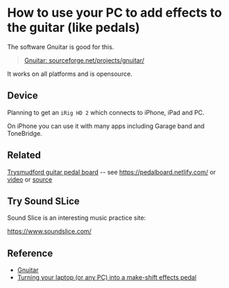 ﻿# How to use your PC to add effects to the guitar (like pedals)

The software Gnuitar is good for this.

> [Gnuitar: sourceforge.net/projects/gnuitar/](https://sourceforge.net/projects/gnuitar/)

It works on all platforms and is opensource.

## Device

Planning to get an `iRig HD 2` which connects to iPhone, iPad and PC.

On iPhone you can use it with many apps including Garage band and ToneBridge.

## Related

[Trysmudford guitar pedal board](https://twitter.com/trysmudford/status/1125677232746311680?s=21) --
see <https://pedalboard.netlify.com/>
 or [video](https://www.youtube.com/watch?v=OJVmZ7hbVPQ)
 or [source](https://github.com/trys/pedalboard)

## Try Sound SLice

Sound Slice is an interesting music practice site:

<https://www.soundslice.com/>

## Reference

 * [Gnuitar](https://sourceforge.net/projects/gnuitar/)
 * [Turning your laptop (or any PC) into a make-shift effects pedal](http://www.effectsbay.com/2011/11/guest-post-turning-your-laptop-or-any-pc-into-a-make-shift-effects-pedal/)
